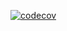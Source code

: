 [![codecov](https://codecov.io/gh/TheNightmare1212/CustomClassLibrary/branch/master/graph/badge.svg?token=QTcg29ptN2)](https://codecov.io/gh/TheNightmare1212/CustomClassLibrary)
